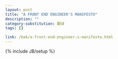 ```yaml
---
layout: post
title: "A FRONT END ENGINEER'S MANIFESTO"
description: ""
category-substitution: 翻译
tags: []

link: /bak/a-front-end-engineer-s-manifesto.html
---
```

{% include JB/setup %}

